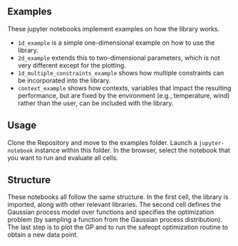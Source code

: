 ## Examples

These jupyter notebooks implement examples on how the library works.

* `1d_example` is a simple one-dimensional example on how to use the library.
* `2d_example` extends this to two-dimensional parameters, which is not very different except for the plotting.
* `1d_multiple_constraints_example` shows how multiple constraints can be incorporated into the library.
* `context_example` shows how contexts, variables that impact the resulting performance, but are fixed by the environment (e.g., temperature, wind) rather than the user, can be included with the library.

## Usage

Clone the Repository and move to the examples folder. Launch a `jupyter-notebook` instance within this folder. In the browser, select the notebook that you want to run and evaluate all cells. 

## Structure

These notebooks all follow the same structure. In the first cell, the library is imported, along with other relevant libraries.
The second cell defines the Gaussian process model over functions and specifies the optimization problem (by sampling a function from the Gaussian process distribution). The last step is to plot the GP and to run the safeopt optimization routine to obtain a new data point.

